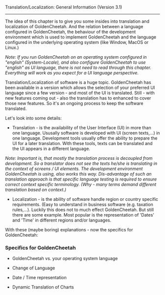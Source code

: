 Translation/Localization: General Information (Version 3.1)
***

The idea of this chapter is to give you some insides into translation and localization of GoldenCheetah. And the relation between a language configured in GoldenCheetah, the behaviour of the development environment which is used to implement GoldenCheetah and the language configured in the underlying operating system (like Window, MacOS or Linux.)

_Note: If you run GoldenCheetah on an operating system configured in "english" (System-Locale), and also configure GoldenCheetah to use "english" as UI language, there is not need to read through this chapter. Everything will work as you expect for a UI language perspective._

Translation/Localization of software is a huge topic. GoldenCheetah has been available in a version which allows the selection of your preferred UI language since a few version - and most of the UI is translated. Still - with new features coming out - also the translation has to enhanced to cover those new features. So it's an ongoing process to keep the software translated.

Let's look into some details:

* Translation - is the availability of the User Interface (UI) in more than one language. Ususally software is developed with UI (screen texts,...) in one language. Development tools usually offer the ability to prepare the UI for a later translation. With these tools, texts can be translated and the UI appears in a different language. 

_Note: Important is, that mostly the translation process is decoupled from development. So a translator does not see the texts he/she is translating in the context of screens / UI elements. The development environment GoldenCheetah is using, also works this way. Dis-advantage of such an translation approach is that specific language testing is required to ensure correct context specific terminology. (Why - many terms demand different translation based on context.)_

* Localization - is the ability of software handle region or country specific requirements. (Easy to understand in business software (e.g. taxation rules,...). Luckily this does not to much effect GoldenCheetah. But still there are some example. Most popular is the representation of 'Dates' and 'Time' in different regions and/or languages. 

With these (maybe boring) explanations - now the specifics for GoldenCheetah:

### Specifics for GoldenCheetah

* GoldenCheetah vs. your operating system language

* Change of Language

* Date / Time representation

* Dynamic Translation of Charts

